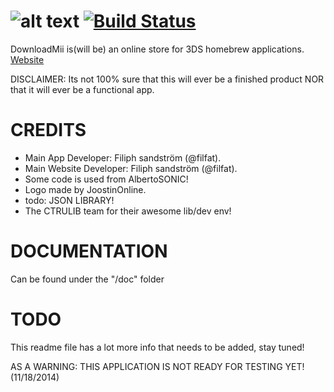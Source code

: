 ![alt text](https://raw.githubusercontent.com/DownloadMii/DownloadMii/master/logo.PNG "Logo") [![Build Status](http://build.filfatstudios.com:8080/buildStatus/icon?job=DownloadMii (3DS))](http://build.filfatstudios.com:8080/job/DownloadMii%20(3DS)/)
===========
DownloadMii is(will be) an online store for 3DS homebrew applications.
[Website](http://downloadmii.filfatstudios.com)

DISCLAIMER: Its not 100% sure that this will ever be a finished product NOR that it will ever be a functional app.


CREDITS
======
* Main App Developer: Filiph sandström (@filfat).
* Main Website Developer: Filiph sandström (@filfat).
* Some code is used from AlbertoSONIC!
* Logo made by JoostinOnline.
* todo: JSON LIBRARY!
* The CTRULIB team for their awesome lib/dev env!

DOCUMENTATION
======
Can be found under the "/doc" folder

TODO
======
This readme file has a lot more info that needs to be added, stay tuned!

AS A WARNING: THIS APPLICATION IS NOT READY FOR TESTING YET! (11/18/2014)
